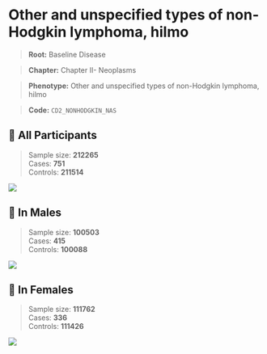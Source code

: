 # Other and unspecified types of non-Hodgkin lymphoma, hilmo

> **Root:** Baseline Disease  

> **Chapter:** Chapter II- Neoplasms  

> **Phenotype:** Other and unspecified types of non-Hodgkin lymphoma, hilmo  

> **Code:** `CD2_NONHODGKIN_NAS`

## 🧪 All Participants  
> Sample size: **212265**  
> Cases: **751**  
> Controls: **211514**
<img src="/Disease/Figures/ALL/Incidence/CD2_NONHODGKIN_NAS.png"/>
<CsvTable src="/public/Disease/Data/ALL/Incidence/COX_CD2_NONHODGKIN_NAS.csv" label="🔍 View full results" />

## 👨 In Males  
> Sample size: **100503**  
> Cases: **415**  
> Controls: **100088**
<img src="/Disease/Figures/Male/Incidence/CD2_NONHODGKIN_NAS.png"/>
<CsvTable src="/public/Disease/Data/Male/Incidence/COX_CD2_NONHODGKIN_NAS.csv" label="🔍 View full results" />

## 👩 In Females  
> Sample size: **111762**  
> Cases: **336**  
> Controls: **111426**
<img src="/Disease/Figures/Female/Incidence/CD2_NONHODGKIN_NAS.png"/>
<CsvTable src="/public/Disease/Data/Female/Incidence/COX_CD2_NONHODGKIN_NAS.csv" label="🔍 View full results" />
